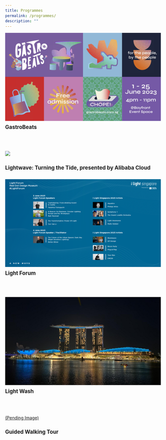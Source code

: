 ```yaml
---
title: Programmes
permalink: /programmes/
description: ""
---
```

<a href="/programmes/gastrobeats"><img src="/images/Programmes/gastrobeats%20kv.jpg" align="left"></a>
<br>
<p style="font-size:17px; line-height:40px">
<b>GastroBeats</b>
<br><br>

<a href="/programmes/lightwave-turning-the-tide"><img src="/images/Programmes/lightwave%20kv%20r2-min.png" align="left"></a>
<br>
</p><p style="font-size:17px; line-height:40px">
<b>Lightwave: Turning the Tide, presented by Alibaba Cloud</b>

<a href="/programmes/light-forum"><img src="/images/Programmes/landscape%20(new).png" align="left"></a>
<br>
</p><p style="font-size:17px; line-height:40px">
<b>Light Forum</b><br><br>

<a href="/programmes/light-wash"><img src="/images/Programmes/lightwash.JPG" align="left"></a>
<br>
</p><p style="font-size:17px; line-height:40px">
<b>Light Wash</b><br><br>

<a href="/programmes/tour"><img src="" align="left">(Pending Image)</a>
<br>
</p><p style="font-size:17px; line-height:40px">
<b>Guided Walking Tour</b>
</p>

